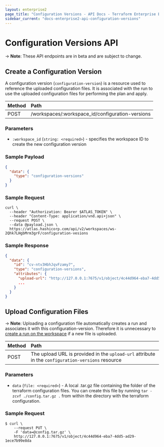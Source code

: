 ```yaml
---
layout: enterprise2
page_title: "Configuration Versions - API Docs - Terraform Enterprise Beta"
sidebar_current: "docs-enterprise2-api-configuration-versions"
---
```


# Configuration Versions API

-> **Note**: These API endpoints are in beta and are subject to change.

## Create a Configuration Version

A configuration version (`configuration-version`) is a resource used to reference the uploaded configuration files. It is associated with the run to use the uploaded configuration files for performing the plan and apply.

| Method | Path           |
| :----- | :------------- |
| POST | /workspaces/:workspace_id/configuration-versions |

### Parameters

- `:workspace_id` (`string: <required>`) - specifies the workspace ID to create the new configuration version

### Sample Payload

```json
{
  "data": {
    "type": "configuration-versions"
  }
}
```

### Sample Request

```shell
curl \
  --header "Authorization: Bearer $ATLAS_TOKEN" \
  --header "Content-Type: application/vnd.api+json" \
  --request POST \
  --data @payload.json \
  https://atlas.hashicorp.com/api/v2/workspaces/ws-2Qhk7LHgbMrm3grF/configuration-vesions
```

### Sample Response

```json
{
  "data": {
    "id": "cv-ntv3HbhJqvFzamy7",
    "type": "configuration-versions",
    "attributes": {
      "upload-url": "http://127.0.0.1:7675/v1/object/4c44d964-eba7-4dd5-ad29-1ece7b99e8da"
      ...
    }
  }
}
```

## Upload Configuration Files

-> **Note**: Uploading a configuration file automatically creates a run and associates it with this configuration-version. Therefore it is unnecessary to [create a run on the workspace](./run.html#create-a-run) if a new file is uploaded.

| Method | Path           |
| :----- | :------------- |
| POST | The upload URL is provided in the `upload-url` attribute in the `configuration-versions` resource |

### Parameters

- `data` (`file: <required>`) - A local .tar.gz file containing the folder of the terraform configuration files. You can create this file by running `tar -zcvf ./config.tar.gz .` from within the directory with the terraform configuration.

### Sample Request

```shell
$ curl \
    --request PUT \
    -F 'data=@config.tar.gz' \
    http://127.0.0.1:7675/v1/object/4c44d964-eba7-4dd5-ad29-1ece7b99e8da
```